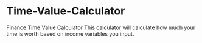 # Time-Value-Calculator
Finance Time Value Calculator
This calculator will calculate how much your time is worth based on income variables you input.
